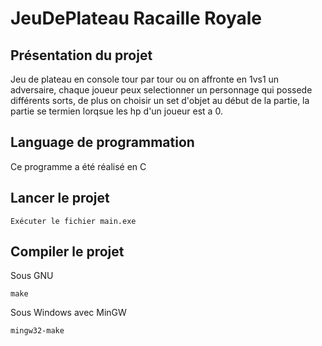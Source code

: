 # JeuDePlateau Racaille Royale

## Présentation du projet

Jeu de plateau en console tour par tour ou on affronte en 1vs1 un adversaire, chaque joueur peux selectionner un personnage qui possede différents sorts, de plus on choisir un set d'objet au début de la partie, la partie se termien lorqsue les hp d'un joueur est a 0.

## Language de programmation

Ce programme a été réalisé en C

## Lancer le projet

    Exécuter le fichier main.exe

## Compiler le projet

Sous GNU

    make

Sous Windows avec MinGW

    mingw32-make
